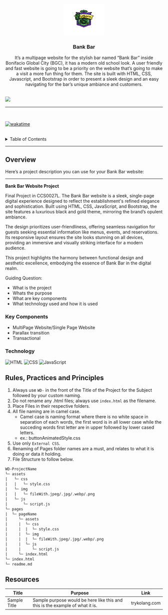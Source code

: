 <a name="readme-top">

<br/>

<br />
<div align="center">
  <a href="https://github.com/zyx-0314/">
  <!-- TODO: If you want to add logo or banner you can add it here -->
    <img src="./assets/img/logo.png" alt="Nyebe" width="130" height="100">
  </a>
<!-- TODO: Change Title to the name of the title of your Project -->
  <h3 align="center">Bank Bar</h3>
</div>
<!-- TODO: Make a short description -->
<div align="center">
It’s a multipage website for the stylish bar named “Bank Bar” inside Bonifacio Global City (BGC), it has a modern old school look. A user friendly and fast website is going to be a priority on the website that’s going to make a visit a more fun thing for them. The site is built with HTML, CSS, Javascript, and Bootstrap in order to present a sleek design and an easy navigating for the bar’s unique ambiance and customers.
</div>

<br />

<!-- TODO: Change the zyx-0314 into your github username  -->
<!-- TODO: Change the WD-Template-Project into the same name of your folder -->
![](https://visit-counter.vercel.app/counter.png?page=zyx-0314/WD-Template-Project)

---

<br />

[![wakatime](https://wakatime.com/badge/user/1462d34e-7794-4cfe-a9d4-4601b076bd1a/project/c2bb86b7-9d19-472f-843e-97a858fb9308.svg)](https://wakatime.com/badge/user/1462d34e-7794-4cfe-a9d4-4601b076bd1a/project/c2bb86b7-9d19-472f-843e-97a858fb9308)

<br />

<!-- TODO: If you want to add more layers for your readme -->
<details>
  <summary>Table of Contents</summary>
  <ol>
    <li>
      <a href="#overview">Overview</a>
      <ol>
        <li>
          <a href="#key-components">Key Components</a>
        </li>
        <li>
          <a href="#technology">Technology</a>
        </li>
      </ol>
    </li>
    <li>
      <a href="#rule,-practices-and-principles">Rules, Practices and Principles</a>
    </li>
    <li>
      <a href="#resources">Resources</a>
    </li>
  </ol>
</details>

---

## Overview

<!-- TODO: To be changed -->
<!-- The following are just sample -->
Here’s a project description you can use for your Bank Bar website:  

---

**Bank Bar Website Project**  

Final Project in CCS0027L. The Bank Bar website is a sleek, single-page digital experience designed to reflect the establishment's refined elegance and sophistication. Built using HTML, CSS, JavaScript, and Bootstrap, the site features a luxurious black and gold theme, mirroring the brand’s opulent ambiance.  

The design prioritizes user-friendliness, offering seamless navigation for guests seeking essential information like menus, events, and reservations. Its responsive layout ensures the site looks stunning on all devices, providing an immersive and visually striking interface for a modern audience.  

This project highlights the harmony between functional design and aesthetic excellence, embodying the essence of Bank Bar in the digital realm.  


Guiding Question:
- What is the project
- Whats the purpose
- What are key components
- What technology used and how it is used


### Key Components
<!-- TODO: List of Key Components -->
<!-- The following are just sample -->
- MultiPage Website/Single Page Website
- Parallax transition
- Transactional

### Technology
<!-- TODO: List of Technology Used -->
![HTML](https://img.shields.io/badge/HTML-E34F26?style=for-the-badge&logo=html5&logoColor=white)
![CSS](https://img.shields.io/badge/CSS-1572B6?style=for-the-badge&logo=css3&logoColor=white)
![JavaScript](https://img.shields.io/badge/JavaScript-F7DF1E?style=for-the-badge&logo=javascript&logoColor=white)

## Rules, Practices and Principles
1. Always use `WD-` in the front of the Title of the Project for the Subject followed by your custom naming.
2. Do not rename any .html files; always use `index.html` as the filename.
3. Place Files in their respective folders.
4. All file naming are in camel case.
   - Camel case is naming format where there is no white space in separation of each words, the first word is in all lower case while the succeding words first letter are in upper followed by lower cased letters.
   - ex.: buttonAnimatedStyle.css
5. Use only `External CSS`.
6. Renaming of Pages folder names are a must, and relates to what it is doing or data it holding.
7. File Structure to follow below.

```
WD-ProjectName
└─ assets
|   └─ css
|   |   └─ style.css
|   └─ img
|   |   └─ fileWith.jpeg/.jpg/.webp/.png
|   └─ js
|       └─ script.js
└─ pages
|  └─ pageName
|     └─ assets
|     |  └─ css
|     |  |  └─ style.css
|     |  └─ img
|     |  |  └─ fileWith.jpeg/.jpg/.webp/.png
|     |  └─ js
|     |     └─ script.js
|     └─ index.html
└─ index.html
└─ readme.md
```

## Resources

<!-- TODO: Add References -->
| Title | Purpose | Link |
|-|-|-|
| Sample Title | Sample purpose would be here like this and this is the example of what it is. | trykolang.com |
